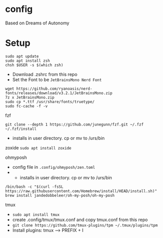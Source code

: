 # config
Based on Dreams of Autonomy 

# Setup 
```
sudo apt update
sudo apt install zsh
chsh $USER -s $(which zsh)
```
- Download .zshrc from this repo
- Set the Font to be `JetBrainsMono Nerd Font`
```
wget https://github.com/ryanoasis/nerd-fonts/releases/download/v3.2.1/JetBrainsMono.zip
7z x JetBrainsMono.zip
sudo cp *.ttf /usr/share/fonts/truetype/
sudo fc-cache -f -v
```

fzf
```
git clone --depth 1 https://github.com/junegunn/fzf.git ~/.fzf
~/.fzf/install
```
- installs in user directory. cp or mv to /urs/bin

zoxide
`sudo apt install zoxide`

ohmyposh
- config file in `.config/ohmyposh/zen.toml`
- - installs in user directory. cp or mv to /urs/bin
```
/bin/bash -c "$(curl -fsSL https://raw.githubusercontent.com/Homebrew/install/HEAD/install.sh)"
brew install jandedobbeleer/oh-my-posh/oh-my-posh
```
tmux
- `sudo apt install tmux`
- create .config/tmux/tmux.conf and copy tmux.conf from this repo
- `git clone https://github.com/tmux-plugins/tpm ~/.tmux/plugins/tpm`
- Install plugins: tmux --> PREFIX + I
